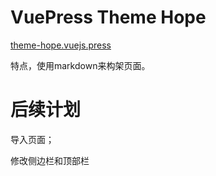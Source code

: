 # VuePress Theme Hope
[theme-hope.vuejs.press](https://theme-hope.vuejs.press/zh/)  

特点，使用markdown来构架页面。

# 后续计划

导入页面；  

修改侧边栏和顶部栏
